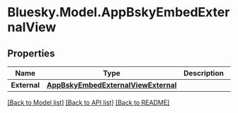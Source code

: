 # Bluesky.Model.AppBskyEmbedExternalView

## Properties

Name | Type | Description | Notes
------------ | ------------- | ------------- | -------------
**External** | [**AppBskyEmbedExternalViewExternal**](AppBskyEmbedExternalViewExternal.md) |  | 

[[Back to Model list]](../README.md#documentation-for-models) [[Back to API list]](../README.md#documentation-for-api-endpoints) [[Back to README]](../README.md)

